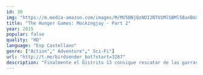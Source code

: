 ```yaml
---
id: 30
img: "https://m.media-amazon.com/images/M/MV5BNjQzNDI2NTU1Ml5BMl5BanBnXkFtZTgwNTAyMDQ5NjE@._V1_SX300.jpg"
title: "The Hunger Games: Mockingjay - Part 2"
year: 2015
popular: false
quality: "HD"
language: "Esp Castellano"
genre: ["Action"," Adventure"," Sci-Fi"]
url: "http://t.me/birdsender_bot?start=3287"
description: "Finalmente el Distrito 13 consigue rescatar de las garras del Capitolio a Peeta Mellark. Las torturas psicológicas han hecho mella en el joven y está convencido de que Katniss es una peligrosa muto con la que hay que acabar. Junto con un grupo de amigos, Peeta y Katniss emprenden una arriesgada misión para liberar Panem. La joven heroína se dará cuenta de que no sólo está en juego su supervivencia, sino que también el futuro de todos."
---
```

